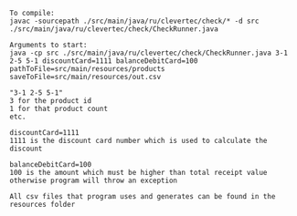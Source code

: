     To compile:
    javac -sourcepath ./src/main/java/ru/clevertec/check/* -d src ./src/main/java/ru/clevertec/check/CheckRunner.java

    Arguments to start:
    java -cp src ./src/main/java/ru/clevertec/check/CheckRunner.java 3-1 2-5 5-1 discountCard=1111 balanceDebitCard=100 pathToFile=src/main/resources/products saveToFile=src/main/resources/out.csv
  
    "3-1 2-5 5-1" 
    3 for the product id
    1 for that product count
    etc.
    
    discountCard=1111
    1111 is the discount card number which is used to calculate the discount

    balanceDebitCard=100
    100 is the amount which must be higher than total receipt value otherwise program will throw an exception

    All csv files that program uses and generates can be found in the resources folder

